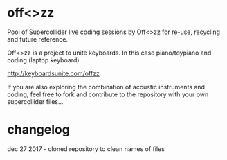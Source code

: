 # off<>zz
Pool of Supercollider live coding sessions by Off<>zz for re-use, recycling and future reference.

Off<>zz is a project to unite keyboards. In this case piano/toypiano and coding (laptop keyboard).

http://keyboardsunite.com/offzz

If you are also exploring the combination of acoustic instruments and coding, feel free to fork and contribute to the repository with your own supercollider files...


# changelog #

dec 27 2017 - cloned repository to clean names of files
